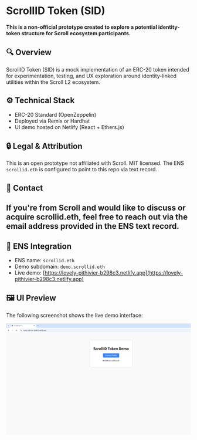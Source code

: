 # ScrollID Token (SID)

**This is a non-official prototype created to explore a potential identity-token structure for Scroll ecosystem participants.**

## 🔍 Overview

ScrollID Token (SID) is a mock implementation of an ERC-20 token intended for experimentation, testing, and UX exploration around identity-linked utilities within the Scroll L2 ecosystem.

## ⚙️ Technical Stack
- ERC-20 Standard (OpenZeppelin)
- Deployed via Remix or Hardhat
- UI demo hosted on Netlify (React + Ethers.js)

## 🔒 Legal & Attribution
This is an open prototype not affiliated with Scroll. MIT licensed. The ENS `scrollid.eth` is configured to point to this repo via text record.

## 👋 Contact
If you're from Scroll and would like to discuss or acquire scrollid.eth, feel free to reach out via the email address provided in the ENS text record.
---

## 🔗 ENS Integration

- ENS name: `scrollid.eth`
- Demo subdomain: `demo.scrollid.eth`
- Live demo: [https://lovely-pithivier-b298c3.netlify.app](https://lovely-pithivier-b298c3.netlify.app)

## 🖼️ UI Preview

The following screenshot shows the live demo interface:

![ScrollID Demo](assets/scrollid_demo.png)

